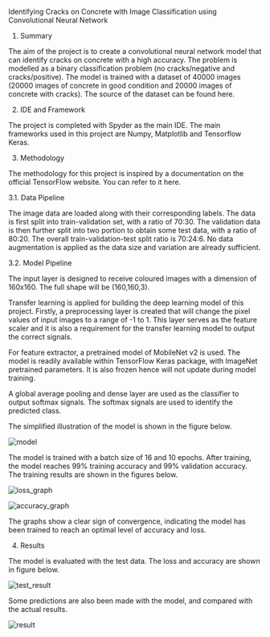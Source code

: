 Identifying Cracks on Concrete with Image Classification using Convolutional Neural Network

1. Summary

The aim of the project is to create a convolutional neural network model that can identify cracks on concrete with a high accuracy. The problem is modelled as a binary classification problem (no cracks/negative and cracks/positive). The model is trained with a dataset of 40000 images (20000 images of concrete in good condition and 20000 images of concrete with cracks). The source of the dataset can be found here.

2. IDE and Framework

The project is completed with Spyder as the main IDE. The main frameworks used in this project are Numpy, Matplotlib and Tensorflow Keras.

3. Methodology

The methodology for this project is inspired by a documentation on the official TensorFlow website. You can refer to it here.

3.1. Data Pipeline

The image data are loaded along with their corresponding labels. The data is first split into train-validation set, with a ratio of 70:30. The validation data is then further split into two portion to obtain some test data, with a ratio of 80:20. The overall train-validation-test split ratio is 70:24:6. No data augmentation is applied as the data size and variation are already sufficient.

3.2. Model Pipeline

The input layer is designed to receive coloured images with a dimension of 160x160. The full shape will be (160,160,3).

Transfer learning is applied for building the deep learning model of this project. Firstly, a preprocessing layer is created that will change the pixel values of input images to a range of -1 to 1. This layer serves as the feature scaler and it is also a requirement for the transfer learning model to output the correct signals.

For feature extractor, a pretrained model of MobileNet v2 is used. The model is readily available within TensorFlow Keras package, with ImageNet pretrained parameters. It is also frozen hence will not update during model training.

A global average pooling and dense layer are used as the classifier to output softmax signals. The softmax signals are used to identify the predicted class.

The simplified illustration of the model is shown in the figure below.

![model](https://user-images.githubusercontent.com/95268200/176706934-ddaab44b-9c70-43d1-b468-6650f89dad7b.png)


The model is trained with a batch size of 16 and 10 epochs. After training, the model reaches 99% training accuracy and 99% validation accuracy. The training results are shown in the figures below.

![loss_graph](https://user-images.githubusercontent.com/95268200/176467848-8f8ff1d0-369e-43a8-9e47-104970969a58.PNG)

![accuracy_graph](https://user-images.githubusercontent.com/95268200/176467926-3a96a02e-89d0-440d-ad9d-0cfef4255531.PNG)

The graphs show a clear sign of convergence, indicating the model has been trained to reach an optimal level of accuracy and loss.

4. Results

The model is evaluated with the test data. The loss and accuracy are shown in figure below.

![test_result](https://user-images.githubusercontent.com/95268200/176468218-48606a75-dcbc-41f6-a5aa-7edd633be7db.PNG)

Some predictions are also been made with the model, and compared with the actual results.

![result](https://user-images.githubusercontent.com/95268200/176468324-88f88993-0277-4761-b093-b9f92cfee0f0.png)
